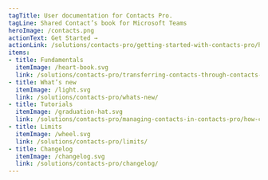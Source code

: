 ```yaml
---
tagTitle: User documentation for Contacts Pro.
tagLine: Shared Contact’s book for Microsoft Teams
heroImage: /contacts.png
actionText: Get Started →
actionLink: /solutions/contacts-pro/getting-started-with-contacts-pro/how-can-i-add-a-new-contact-/
items:
- title: Fundamentals​
  itemImage: /heart-book.svg
  link: /solutions/contacts-pro/transferring-contacts-through-contacts-pro/can-we-use-PowerAutomate-with-Contacts-Pro/
- title: What’s new
  itemImage: /light.svg
  link: /solutions/contacts-pro/whats-new/
- title: Tutorials
  itemImage: /graduation-hat.svg
  link: /solutions/contacts-pro/managing-contacts-in-contacts-pro/how-can-i-connect-with-the-contacts-/
- title: Limits
  itemImage: /wheel.svg
  link: /solutions/contacts-pro/limits/
- title: Changelog
  itemImage: /changelog.svg
  link: /solutions/contacts-pro/changelog/
---
```



<Overview />
<Intercom />
<Hubspot />
<Clarity />
<GoogleAnalytics />